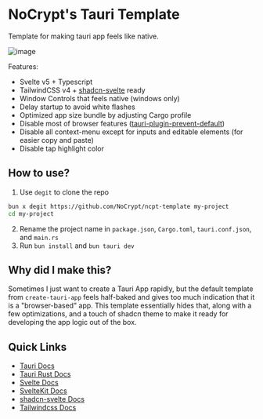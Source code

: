 # NoCrypt's Tauri Template

Template for making tauri app feels like native. 

![image](https://github.com/user-attachments/assets/805b80ca-0546-4459-a1f5-ebfa43fec2bb)

Features:
- Svelte v5 + Typescript
- TailwindCSS v4 + [shadcn-svelte](https://www.shadcn-svelte.com/) ready
- Window Controls that feels native (windows only)
- Delay startup to avoid white flashes
- Optimized app size bundle by adjusting Cargo profile
- Disable most of browser features ([tauri-plugin-prevent-default](https://github.com/ferreira-tb/tauri-plugin-prevent-default?tab=readme-ov-file#tauri-plugin-prevent-default))
- Disable all context-menu except for inputs and editable elements (for easier copy and paste)
- Disable tap highlight color

## How to use?
1. Use `degit` to clone the repo
```sh
bun x degit https://github.com/NoCrypt/ncpt-template my-project
cd my-project
```
2. Rename the project name in `package.json`, `Cargo.toml`, `tauri.conf.json`, and `main.rs`
3. Run `bun install` and `bun tauri dev`
   

## Why did I make this?
Sometimes I just want to create a Tauri App rapidly, but the default template from `create-tauri-app` feels half-baked and gives too much indication that it is a "browser-based" app. This template essentially hides that, along with a few optimizations, and a touch of shadcn theme to make it ready for developing the app logic out of the box.

## Quick Links
- [Tauri Docs](https://tauri.app/start/)
- [Tauri Rust Docs](https://docs.rs/tauri/latest/tauri/)
- [Svelte Docs](https://svelte.dev/docs/svelte/overview)
- [SvelteKit Docs](https://svelte.dev/docs/kit/introduction)
- [shadcn-svelte Docs](https://www.shadcn-svelte.com/)
- [Tailwindcss Docs](https://tailwindcss.com/)
